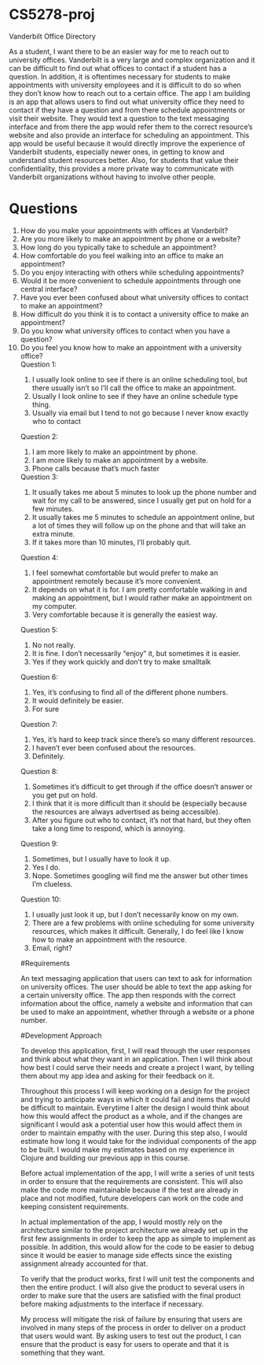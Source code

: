 # CS5278-proj

Vanderbilt Office Directory

As a student, I want there to be an easier way for me to reach out to university offices. Vanderbilt is a very large and complex organization and it can be difficult to find out what offices to contact if a student has a question. In addition, it is oftentimes necessary for students to make appointments with university employees and it is difficult to do so when they don’t know how to reach out to a certain office.
	The app I am building is an app that allows users to find out what university office they need to contact if they have a question and from there schedule appointments or visit their website. They would text a question to the text messaging interface and from there the app would refer them to the correct resource’s website and also provide an interface for scheduling an appointment.
	This app would be useful because it would directly improve the experience of Vanderbilt students, especially newer ones, in getting to know and understand student resources better. Also, for students that value their confidentiality, this provides a more private way to communicate with Vanderbilt organizations without having to involve other people.

# Questions

<ol>
<li>How do you make your appointments with offices at Vanderbilt?</li>
<li>Are you more likely to make an appointment by phone or a website?</li>
<li>How long do you typically take to schedule an appointment?</li>
<li>How comfortable do you feel walking into an office to make an appointment?</li>
<li>Do you enjoy interacting with others while scheduling appointments?</li>
<li>Would it be more convenient to schedule appointments through one central interface?</li>
<li>Have you ever been confused about what university offices to contact to make an appointment?</li>
<li>How difficult do you think it is to contact a university office to make an appointment?</li>
<li>Do you know what university offices to contact when you have a question?</li>
<li>Do you feel you know how to make an appointment with a university office?</li>
</ol?

Question 1:
<ol>
<li>I usually look online to see if there is an online scheduling tool, but there usually isn’t so I’ll call the office to make an appointment.</li>
<li>Usually I look online to see if they have an online schedule type thing.</li>
<li>Usually via email but I tend to not go because I never know exactly who to contact</li>
</ol>

Question 2:
<ol>
<li>I am more likely to make an appointment by phone.</li>
<li>I am more likely to make an appointment by a website.</li>
<li>Phone calls because that’s much faster</li>
</ol>
Question 3:
<ol>
<li>It usually takes me about 5 minutes to look up the phone number and wait for my call to be answered, since I usually get put on hold for a few minutes.</li>
<li>It usually takes me 5 minutes to schedule an appointment online, but a lot of times they will follow up on the phone and that will take an extra minute.</li>
<li>If it takes more than 10 minutes, I’ll probably quit.</li>
</ol>

Question 4:
<ol>
<li>I feel somewhat comfortable but would prefer to make an appointment remotely because it’s more convenient.</li>
<li>It depends on what it is for. I am pretty comfortable walking in and making an appointment, but I would rather make an appointment on my computer.</li>
<li>Very comfortable because it is generally the easiest way.</li>
</ol>

Question 5:
<ol>
<li>No not really.</li>
<li>It is fine. I don’t necessarily “enjoy” it, but sometimes it is easier.</li>
<li>Yes if they work quickly and don’t try to make smalltalk</li>
</ol>

Question 6:
<ol>
<li>Yes, it’s confusing to find all of the different phone numbers.</li>
<li>It would definitely be easier.</li>
<li>For sure</li>
</ol>

Question 7:
<ol>
<li>Yes, it’s hard to keep track since there’s so many different resources.</li>
<li>I haven’t ever been confused about the resources.</li>
<li>Definitely.</li>
</ol>

Question 8:
<ol>
<li>Sometimes it’s difficult to get through if the office doesn’t answer or you get put on hold.</li>
<li>I think that it is more difficult than it should be (especially because the resources are always advertised as being accessible).</li>
<li>After you figure out who to contact, it’s not that hard, but they often take a long time to respond, which is annoying.</li>
</ol>
	
Question 9:
<ol>
<li>Sometimes, but I usually have to look it up.</li>
<li>Yes I do.</li>
<li>Nope. Sometimes googling will find me the answer but other times I’m clueless.</li>
</ol>

Question 10:
<ol>
<li>I usually just look it up, but I don’t necessarily know on my own.</li>
<li>There are a few problems with online scheduling for some university resources, which makes it difficult. Generally, I do feel like I know how to make an appointment with the resource.</li>
<li>Email, right?</li>
</ol>

#Requirements

An text messaging application that users can text to ask for information on university offices. The user should be able to text the app asking for a certain university office. The app then responds with the correct information about the office, namely a website and information that can be used to make an appointment, whether through a website or a phone number. 

#Development Approach 

To develop this application, first, I will read through the user responses and think about what they want in an application. Then I will think about how best I could serve their needs and create a project I want, by telling them about my app idea and asking for their feedback on it. 

Throughout this process I will keep working on a design for the project and trying to anticipate ways in which it could fail and items that would be difficult to maintain. Everytime I alter the design I would think about how this would affect the product as a whole, and if the changes are significant I would ask a potential user how this would affect them in order to maintain empathy with the user. During this step also, I would estimate how long it would take for the individual components of the app to be built. I would make my estimates based on my experience in Clojure and building our previous app in this course.

Before actual implementation of the app, I will write a series of unit tests in order to ensure that the requirements are consistent. This will also make the code more maintainable because if the test are already in place and not modified, future developers can work on the code and keeping consistent requirements.

In actual implementation of the app, I would mostly rely on the architecture similar to the project architecture we already set up in the first few assignments in order to keep the app as simple to implement as possible. In addition, this would allow for the code to be easier to debug since it would be easier to manage side effects since the existing assignment already accounted for that. 

To verify that the product works, first I will unit test the components and then the entire product. I will also give the product to several users in order to make sure that the users are satisfied with the final product before making adjustments to the interface if necessary.

My process will mitigate the risk of failure by ensuring that users are involved in many steps of the process in order to deliver on a product that users would want. By asking users to test out the product, I can ensure that the product is easy for users to operate and that it is something that they want.
